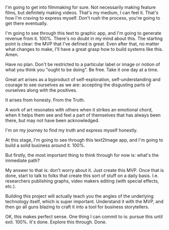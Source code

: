I'm going to get into filmmaking for sure. Not necessarily making feature films, but definitely making videos. That's my medium, I can feel it. That's how I'm craving to express myself. Don't rush the process, you're going to get there eventually.

I'm going to see through this text to graphic app, and I'm going to generate revenue from it. 100%. There's no doubt in my mind about this. The starting point is clear: the MVP that I've defined is great. Even after that, no matter what changes to make, I'll have a great grasp how to build systems like this. Amen.

Have no plan. Don't be restricted to a particular label or image or notion of what you think you "ought to be doing". Be free. Take it one day at a time.

Great art arises as a byproduct of self-exploration, self-understanding and courage to see ourselves as we are: accepting the disgusting parts of ourselves along with the positives.

It arises from honesty. From the Truth.

A work of art resonates with others when it strikes an emotional chord, when it helps them see and feel a part of themselves that has always been there, but may not have been acknowledged.

I'm on my journey to find my truth and express myself honestly.

At this stage, I'm going to see through this text2Image app, and I'm going to build a solid business around it. 100%.

But firstly, the most important thing to think through for now is: what's the immediate path?

My answer to that is: don't worry about it. Just create this MVP. Once that is done, start to talk to folks that create this sort of stuff on a daily basis. I.e. researchers publishing graphs, video makers editing (with special effects, etc.).

Building this project will actually teach you the angles of the underlying technology itself, which is super important. Understand it with the MVP, and then go all guns blazing to craft it into a tool for business storytellers.

OK, this makes perfect sense. One thing I can commit to is: pursue this until exit. 100%. It's done. Explore this through. Done.